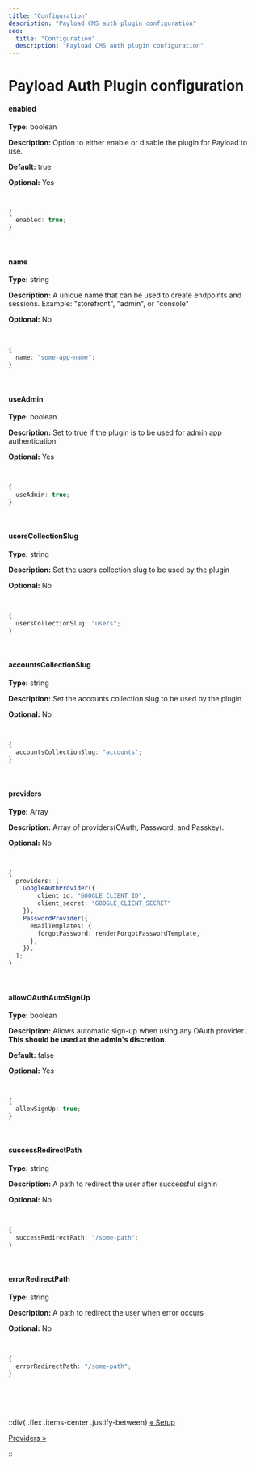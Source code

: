 ```yaml
---
title: "Configuration"
description: "Payload CMS auth plugin configuration"
seo:
  title: "Configuration"
  description: "Payload CMS auth plugin configuration"
---
```


# Payload Auth Plugin configuration


#### enabled

**Type:** boolean

**Description:** Option to either enable or disable the plugin for Payload to use.

**Default:** true

**Optional:** Yes

<br/>

```ts
{
  enabled: true;
}
```

<br/>

#### name

**Type:** string

**Description:** A unique name that can be used to create endpoints and sessions. Example: "storefront", "admin", or "console"

**Optional:** No

<br/>

```ts
{
  name: "some-app-name";
}
```

<br/>

#### useAdmin

**Type:** boolean

**Description:** Set to true if the plugin is to be used for admin app authentication.

**Optional:** Yes

<br/>

```ts
{
  useAdmin: true;
}
```

<br/>

#### usersCollectionSlug

**Type:** string

**Description:** Set the users collection slug to be used by the plugin

**Optional:** No

<br/>

```ts
{
  usersCollectionSlug: "users";
}
```

<br/>

#### accountsCollectionSlug

**Type:** string

**Description:** Set the accounts collection slug to be used by the plugin

**Optional:** No

<br/>

```ts
{
  accountsCollectionSlug: "accounts";
}
```

<br/>

#### providers

**Type:** Array

**Description:** Array of providers(OAuth, Password, and Passkey).

**Optional:** No

<br/>

```ts
{
  providers: [
    GoogleAuthProvider({
        client_id: "GOOGLE_CLIENT_ID",
        client_secret: "GOOGLE_CLIENT_SECRET"
    }),
    PasswordProvider({
      emailTemplates: {
        forgotPassword: renderForgotPasswordTemplate,
      },
    }),
  ];
}
```

<br/>

#### allowOAuthAutoSignUp

**Type:** boolean

**Description:** Allows automatic sign-up when using any OAuth provider.. **This should be used at the admin's discretion.**

**Default:** false

**Optional:** Yes

<br/>

```ts
{
  allowSignUp: true;
}
```

<br/>

#### successRedirectPath

**Type:** string

**Description:** A path to redirect the user after successful signin

**Optional:** No

<br/>

```ts
{
  successRedirectPath: "/some-path";
}
```

<br/>

#### errorRedirectPath

**Type:** string

**Description:** A path to redirect the user when error occurs

**Optional:** No

<br/>

```ts
{
  errorRedirectPath: "/some-path";
}
```

<br/>
<br/>
<br/>

::div{ .flex .items-center .justify-between}
[&laquo; Setup](/docs/plugins/payload/setup)

[Providers &raquo;](/docs/plugins/payload/providers)

::
